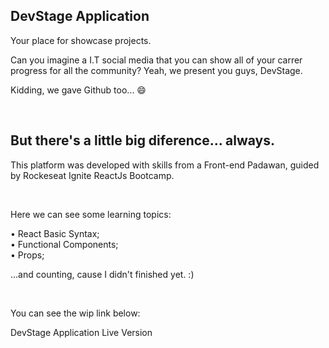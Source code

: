 ## DevStage Application

<p>Your place for showcase projects.</p>

Can you imagine a I.T social media that you can show all of your carrer progress for all the community? Yeah, we present you guys, DevStage.

Kidding, we gave Github too... 😄

</br>

## But there's a little big diference... always.

This platform was developed with skills from a Front-end Padawan, guided by Rockeseat Ignite ReactJs Bootcamp.

</br>

Here we can see some learning topics:

• React Basic Syntax;</br> • Functional Components;</br> • Props;

...and counting, cause I didn't finished yet. :)

</br>

You can see the wip link below:

<a style="Cursor: Pointer;" hef="https://google.com">DevStage Application Live Version</a>
